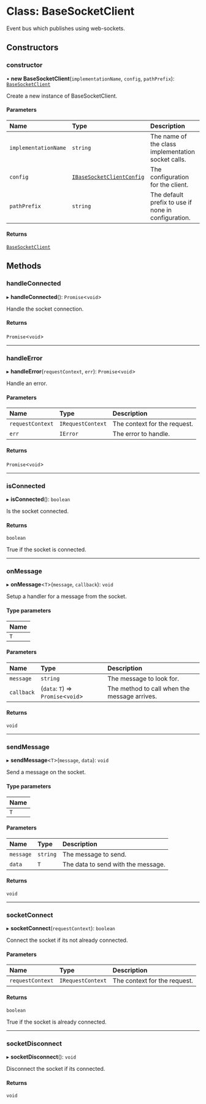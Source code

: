 # Class: BaseSocketClient

Event bus which publishes using web-sockets.

## Constructors

### constructor

• **new BaseSocketClient**(`implementationName`, `config`, `pathPrefix`): [`BaseSocketClient`](BaseSocketClient.md)

Create a new instance of BaseSocketClient.

#### Parameters

| Name | Type | Description |
| :------ | :------ | :------ |
| `implementationName` | `string` | The name of the class implementation socket calls. |
| `config` | [`IBaseSocketClientConfig`](../interfaces/IBaseSocketClientConfig.md) | The configuration for the client. |
| `pathPrefix` | `string` | The default prefix to use if none in configuration. |

#### Returns

[`BaseSocketClient`](BaseSocketClient.md)

## Methods

### handleConnected

▸ **handleConnected**(): `Promise`\<`void`\>

Handle the socket connection.

#### Returns

`Promise`\<`void`\>

___

### handleError

▸ **handleError**(`requestContext`, `err`): `Promise`\<`void`\>

Handle an error.

#### Parameters

| Name | Type | Description |
| :------ | :------ | :------ |
| `requestContext` | `IRequestContext` | The context for the request. |
| `err` | `IError` | The error to handle. |

#### Returns

`Promise`\<`void`\>

___

### isConnected

▸ **isConnected**(): `boolean`

Is the socket connected.

#### Returns

`boolean`

True if the socket is connected.

___

### onMessage

▸ **onMessage**\<`T`\>(`message`, `callback`): `void`

Setup a handler for a message from the socket.

#### Type parameters

| Name |
| :------ |
| `T` |

#### Parameters

| Name | Type | Description |
| :------ | :------ | :------ |
| `message` | `string` | The message to look for. |
| `callback` | (`data`: `T`) => `Promise`\<`void`\> | The method to call when the message arrives. |

#### Returns

`void`

___

### sendMessage

▸ **sendMessage**\<`T`\>(`message`, `data`): `void`

Send a message on the socket.

#### Type parameters

| Name |
| :------ |
| `T` |

#### Parameters

| Name | Type | Description |
| :------ | :------ | :------ |
| `message` | `string` | The message to send. |
| `data` | `T` | The data to send with the message. |

#### Returns

`void`

___

### socketConnect

▸ **socketConnect**(`requestContext`): `boolean`

Connect the socket if its not already connected.

#### Parameters

| Name | Type | Description |
| :------ | :------ | :------ |
| `requestContext` | `IRequestContext` | The context for the request. |

#### Returns

`boolean`

True if the socket is already connected.

___

### socketDisconnect

▸ **socketDisconnect**(): `void`

Disconnect the socket if its connected.

#### Returns

`void`
